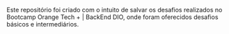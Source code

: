 Este repositório foi criado com o intuito de salvar os desafios realizados no Bootcamp Orange Tech + | BackEnd DIO, onde foram oferecidos desafios básicos e intermediários.
